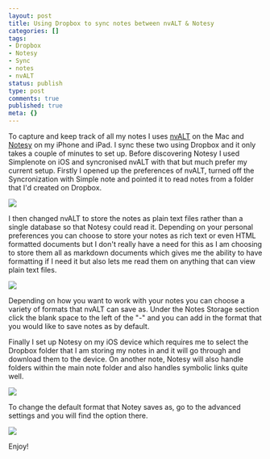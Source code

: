 ```yaml
---
layout: post
title: Using Dropbox to sync notes between nvALT & Notesy
categories: []
tags:
- Dropbox
- Notesy
- Sync
- notes
- nvALT
status: publish
type: post
comments: true
published: true
meta: {}
---
```

To capture and keep track of all my notes I uses 
[nvALT](http://brettterpstra.com/project/nvalt/) on the Mac and 
[Notesy](http://notesy-app.com/) on my iPhone and iPad. I sync these two using Dropbox and it only takes a couple of minutes to set up. Before discovering Notesy I used Simplenote on iOS and syncronised nvALT with that but much prefer my current setup. Firstly I opened up the preferences of nvALT, turned off the Syncronization with Simple note and pointed it to read notes from a folder that I'd created on Dropbox.

![](/static/4f331d1f8754c7ec090e554a/50fe1c99e4b01c920a89f452/50fe1c99e4b01c920a89f4ba/1327578461073/nvALT%20Sync%20Prefs.png/1000w)

I then changed nvALT to store the notes as plain text files rather than a single database so that Notesy could read it. Depending on your personal preferences you can choose to store your notes as rich text or even HTML formatted documents but I don't really have a need for this as I am choosing to store them all as markdown documents which gives me the ability to have formatting if I need it but also lets me read them on anything that can view plain text files.

![](/static/4f331d1f8754c7ec090e554a/50fe1c99e4b01c920a89f452/50fe1c99e4b01c920a89f4bb/1327578799547/nvALT%20Storage%20Settings.png/1000w)

Depending on how you want to work with your notes you can choose a variety of formats that nvALT can save as. Under the Notes Storage section click the blank space to the left of the "-" and you can add in the format that you would like to save notes as by default. 

Finally I set up Notesy on my iOS device which requires me to select the Dropbox folder that I am storing my notes in and it will go through and download them to the device. On another note, Notesy will also handle folders within the main note folder and also handles symbolic links quite well.

![](/static/4f331d1f8754c7ec090e554a/50fe1c99e4b01c920a89f452/50fe1c99e4b01c920a89f4bc/1327611278197/Notesy%20Dropbox.jpg/1000w)

To change the default format that Notey saves as, go to the advanced settings and you will find the option there. 

![](/static/4f331d1f8754c7ec090e554a/50fe1c99e4b01c920a89f452/50fe1c99e4b01c920a89f4bd/1327617755083/Notesy%20Advanced.jpg/1000w)

Enjoy!
